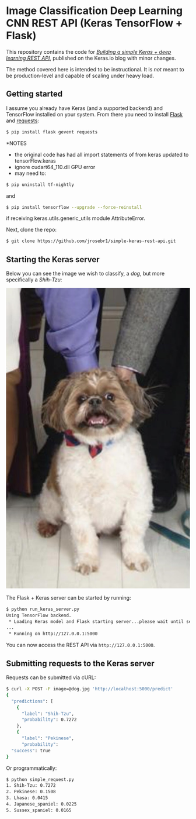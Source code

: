 # Image Classification Deep Learning CNN REST API (Keras TensorFlow + Flask)
This repository contains the code for [*Building a simple Keras + deep learning REST API*](https://blog.keras.io/building-a-simple-keras-deep-learning-rest-api.html), published on the Keras.io blog with minor changes.

The method covered here is intended to be instructional. It is _not_ meant to be production-level and capable of scaling under heavy load.

## Getting started

I assume you already have Keras (and a supported backend) and TensorFlow installed on your system. From there you need to install [Flask](http://flask.pocoo.org/) and [requests](http://docs.python-requests.org/en/master/):

```sh
$ pip install flask gevent requests
```
*NOTES
- the original code has had all import statements of from keras updated to tensorFlow.keras
- ignore cudart64_110.dll GPU error
- may need to:
```sh
$ pip uninstall tf-nightly
```
and 
```sh
$ pip install tensorflow --upgrade --force-reinstall
```
if receiving keras.utils.generic_utils module AttributeError.

Next, clone the repo:

```sh
$ git clone https://github.com/jrosebr1/simple-keras-rest-api.git
```

## Starting the Keras server

Below you can see the image we wish to classify, a _dog_, but more specifically a _Shih-Tzu_:

![dog](dog.jpg)

The Flask + Keras server can be started by running:

```sh
$ python run_keras_server.py 
Using TensorFlow backend.
 * Loading Keras model and Flask starting server...please wait until server has fully started
...
 * Running on http://127.0.0.1:5000
```

You can now access the REST API via `http://127.0.0.1:5000`.

## Submitting requests to the Keras server

Requests can be submitted via cURL:

```sh
$ curl -X POST -F image=@dog.jpg 'http://localhost:5000/predict'
{
  "predictions": [
    {
      "label": "Shih-Tzu", 
      "probability": 0.7272
    }, 
    {
      "label": "Pekinese", 
      "probability": 
  "success": true
}
```

Or programmatically:

```sh
$ python simple_request.py 
1. Shih-Tzu: 0.7272
2. Pekinese: 0.1508
3. Lhasa: 0.0415
4. Japanese_spaniel: 0.0225
5. Sussex_spaniel: 0.0165
```
